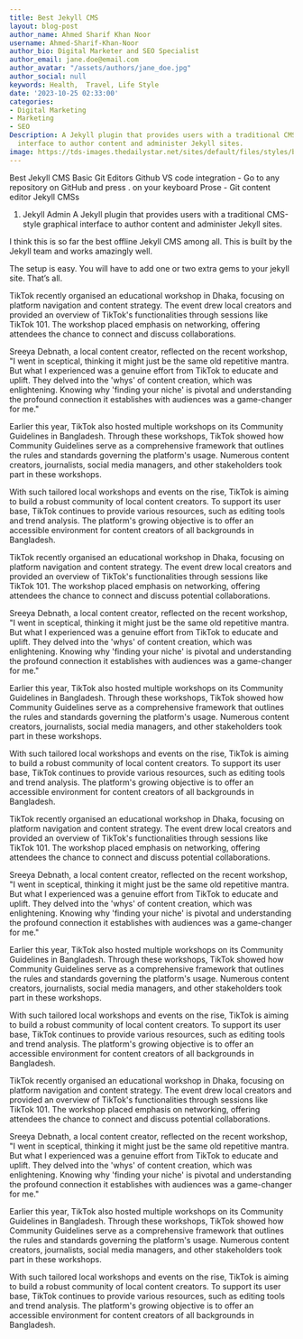 ```yaml
---
title: Best Jekyll CMS
layout: blog-post
author_name: Ahmed Sharif Khan Noor
username: Ahmed-Sharif-Khan-Noor
author_bio: Digital Marketer and SEO Specialist
author_email: jane.doe@email.com
author_avatar: "/assets/authors/jane_doe.jpg"
author_social: null
keywords: Health,  Travel, Life Style
date: '2023-10-25 02:33:00'
categories:
- Digital Marketing
- Marketing
- SEO
Description: A Jekyll plugin that provides users with a traditional CMS-style graphical
  interface to author content and administer Jekyll sites.
image: https://tds-images.thedailystar.net/sites/default/files/styles/big_202/public/images/2023/10/19/dalle_2023-10-19_19.19.51_-_vibrant_landscape_image_of_two_brown-skinned_urban_bangladeshi_girls_in_their_teens_sitting_on_a_city_bench._one_holds_a_smartphone_and_they_both_dan.png
---
```


Best Jekyll CMS
Basic Git Editors
Github VS code integration - Go to any repository on GitHub and press . on your keyboard
Prose - Git content editor
Jekyll CMSs
1. Jekyll Admin
A Jekyll plugin that provides users with a traditional CMS-style graphical interface to author content and administer Jekyll sites.

I think this is so far the best offline Jekyll CMS among all. This is built by the Jekyll team and works amazingly well.

The setup is easy. You will have to add one or two extra gems to your jekyll site. That’s all.

TikTok recently organised an educational workshop in Dhaka, focusing on platform navigation and content strategy. The event drew local creators and provided an overview of TikTok's functionalities through sessions like TikTok 101. The workshop placed emphasis on networking, offering attendees the chance to connect and discuss  collaborations.

Sreeya Debnath, a local content creator, reflected on the recent workshop, "I went in sceptical, thinking it might just be the same old repetitive mantra. But what I experienced was a genuine effort from TikTok to educate and uplift. They delved into the 'whys' of content creation, which was enlightening. Knowing why 'finding your niche' is pivotal and understanding the profound connection it establishes with audiences was a game-changer for me."

Earlier this year, TikTok also hosted multiple workshops on its Community Guidelines in Bangladesh. Through these workshops, TikTok showed how Community Guidelines serve as a comprehensive framework that outlines the rules and standards governing the platform's usage. Numerous content creators, journalists, social media managers, and other stakeholders took part in these workshops.

With such tailored local workshops and events on the rise, TikTok is aiming to build a robust community of local content creators. To support its user base, TikTok continues to provide various resources, such as editing tools and trend analysis. The platform's growing objective is to offer an accessible environment for content creators of all backgrounds in Bangladesh.

TikTok recently organised an educational workshop in Dhaka, focusing on platform navigation and content strategy. The event drew local creators and provided an overview of TikTok's functionalities through sessions like TikTok 101. The workshop placed emphasis on networking, offering attendees the chance to connect and discuss potential collaborations.

Sreeya Debnath, a local content creator, reflected on the recent workshop, "I went in sceptical, thinking it might just be the same old repetitive mantra. But what I experienced was a genuine effort from TikTok to educate and uplift. They delved into the 'whys' of content creation, which was enlightening. Knowing why 'finding your niche' is pivotal and understanding the profound connection it establishes with audiences was a game-changer for me."

Earlier this year, TikTok also hosted multiple workshops on its Community Guidelines in Bangladesh. Through these workshops, TikTok showed how Community Guidelines serve as a comprehensive framework that outlines the rules and standards governing the platform's usage. Numerous content creators, journalists, social media managers, and other stakeholders took part in these workshops.

With such tailored local workshops and events on the rise, TikTok is aiming to build a robust community of local content creators. To support its user base, TikTok continues to provide various resources, such as editing tools and trend analysis. The platform's growing objective is to offer an accessible environment for content creators of all backgrounds in Bangladesh.

TikTok recently organised an educational workshop in Dhaka, focusing on platform navigation and content strategy. The event drew local creators and provided an overview of TikTok's functionalities through sessions like TikTok 101. The workshop placed emphasis on networking, offering attendees the chance to connect and discuss potential collaborations.

Sreeya Debnath, a local content creator, reflected on the recent workshop, "I went in sceptical, thinking it might just be the same old repetitive mantra. But what I experienced was a genuine effort from TikTok to educate and uplift. They delved into the 'whys' of content creation, which was enlightening. Knowing why 'finding your niche' is pivotal and understanding the profound connection it establishes with audiences was a game-changer for me."

Earlier this year, TikTok also hosted multiple workshops on its Community Guidelines in Bangladesh. Through these workshops, TikTok showed how Community Guidelines serve as a comprehensive framework that outlines the rules and standards governing the platform's usage. Numerous content creators, journalists, social media managers, and other stakeholders took part in these workshops.

With such tailored local workshops and events on the rise, TikTok is aiming to build a robust community of local content creators. To support its user base, TikTok continues to provide various resources, such as editing tools and trend analysis. The platform's growing objective is to offer an accessible environment for content creators of all backgrounds in Bangladesh.

TikTok recently organised an educational workshop in Dhaka, focusing on platform navigation and content strategy. The event drew local creators and provided an overview of TikTok's functionalities through sessions like TikTok 101. The workshop placed emphasis on networking, offering attendees the chance to connect and discuss potential collaborations.

Sreeya Debnath, a local content creator, reflected on the recent workshop, "I went in sceptical, thinking it might just be the same old repetitive mantra. But what I experienced was a genuine effort from TikTok to educate and uplift. They delved into the 'whys' of content creation, which was enlightening. Knowing why 'finding your niche' is pivotal and understanding the profound connection it establishes with audiences was a game-changer for me."

Earlier this year, TikTok also hosted multiple workshops on its Community Guidelines in Bangladesh. Through these workshops, TikTok showed how Community Guidelines serve as a comprehensive framework that outlines the rules and standards governing the platform's usage. Numerous content creators, journalists, social media managers, and other stakeholders took part in these workshops.

With such tailored local workshops and events on the rise, TikTok is aiming to build a robust community of local content creators. To support its user base, TikTok continues to provide various resources, such as editing tools and trend analysis. The platform's growing objective is to offer an accessible environment for content creators of all backgrounds in Bangladesh.
